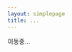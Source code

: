 ```yaml
---
layout: simplepage
title: ...
---
```

<script>
  function defa(){
    location.href="/secrets/dGhlc2Vjb25k";
  }
</script>
<body onload="defa()">
<p>
이동중...
</p>
</body>